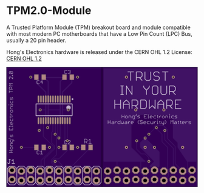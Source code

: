 # TPM2.0-Module
A Trusted Platform Module (TPM) breakout board and module compatible with most modern PC motherboards that have a Low Pin Count (LPC) Bus, usually a 20 pin header.  

Hong's Electronics hardware is released under the CERN OHL 1.2 License: [CERN OHL 1.2](https://www.ohwr.org/documents/294)

![FRONT_AND_BACK](https://github.com/hongselectronics/TPM2.0-Module/blob/master/FRONT_AND_BACK.png)
